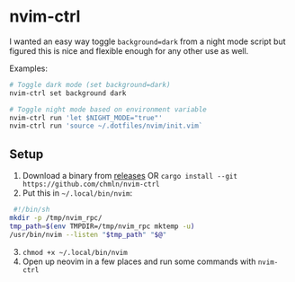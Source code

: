 # nvim-ctrl

I wanted an easy way toggle `background=dark` from a night mode script but figured this is nice and flexible enough for any other use as well.

Examples:

```sh
# Toggle dark mode (set background=dark)
nvim-ctrl set background dark

# Toggle night mode based on environment variable
nvim-ctrl run 'let $NIGHT_MODE="true"'
nvim-ctrl run 'source ~/.dotfiles/nvim/init.vim`
```

## Setup

1. Download a binary from [releases](https://github.com/chmln/nvim-ctrl/releases)
OR
`cargo install --git https://github.com/chmln/nvim-ctrl`
2. Put this in `~/.local/bin/nvim`:
```sh
 #!/bin/sh
mkdir -p /tmp/nvim_rpc/
tmp_path=$(env TMPDIR=/tmp/nvim_rpc mktemp -u)
/usr/bin/nvim --listen "$tmp_path" "$@"
```
3. `chmod +x ~/.local/bin/nvim`
4. Open up neovim in a few places and run some commands with `nvim-ctrl`
